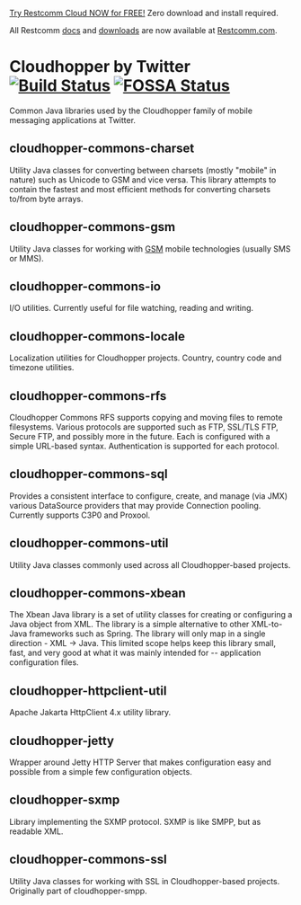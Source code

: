 


[Try Restcomm Cloud NOW for FREE!](https://www.restcomm.com/sign-up/) Zero download and install required.


All Restcomm [docs](https://www.restcomm.com/docs/) and [downloads](https://www.restcomm.com/downloads/) are now available at [Restcomm.com](https://www.restcomm.com).




Cloudhopper by Twitter [![Build Status](https://secure.travis-ci.org/Restcomm/cloudhopper-commons.png?branch=master)](http://travis-ci.org/Restcomm/cloudhopper-commons)
[![FOSSA Status](https://app.fossa.io/api/projects/git%2Bhttps%3A%2F%2Fgithub.com%2FRestComm%2Fcloudhopper-commons.svg?type=shield)](https://app.fossa.io/projects/git%2Bhttps%3A%2F%2Fgithub.com%2FRestComm%2Fcloudhopper-commons?ref=badge_shield)
======================

Common Java libraries used by the Cloudhopper family of mobile messaging applications at Twitter.

cloudhopper-commons-charset
---------------------------
Utility Java classes for converting between charsets (mostly "mobile" in nature) such as Unicode to GSM and vice versa. This library attempts to contain the fastest and most efficient methods for converting charsets to/from byte arrays.

cloudhopper-commons-gsm
-----------------------
Utility Java classes for working with [GSM](http://en.wikipedia.org/wiki/GSM "GSM") mobile technologies (usually SMS or MMS).

cloudhopper-commons-io
----------------------
I/O utilities. Currently useful for file watching, reading and writing.

cloudhopper-commons-locale
--------------------------
Localization utilities for Cloudhopper projects. Country, country code and timezone utilities.

cloudhopper-commons-rfs
-----------------------
Cloudhopper Commons RFS supports copying and moving files to remote filesystems. Various protocols are supported such as FTP, SSL/TLS FTP, Secure FTP, and possibly more in the future.  Each is configured with a simple URL-based syntax. Authentication is supported for each protocol.

cloudhopper-commons-sql
-----------------------
Provides a consistent interface to configure, create, and manage (via JMX) various DataSource providers that may provide Connection pooling. Currently supports C3P0 and Proxool.

cloudhopper-commons-util
------------------------
Utility Java classes commonly used across all Cloudhopper-based projects.

cloudhopper-commons-xbean
-------------------------
The Xbean Java library is a set of utility classes for creating or configuring a Java object from XML. The library is a simple alternative to other XML-to-Java frameworks such as Spring. The library will only map in a single direction - XML -> Java. This limited scope helps keep this library small, fast, and very good at what it was mainly intended for -- application configuration files.

cloudhopper-httpclient-util
---------------------------
Apache Jakarta HttpClient 4.x utility library.

cloudhopper-jetty
-----------------
Wrapper around Jetty HTTP Server that makes configuration easy and possible from a simple few configuration objects.

cloudhopper-sxmp
----------------
Library implementing the SXMP protocol. SXMP is like SMPP, but as readable XML.

cloudhopper-commons-ssl
-----------------------

Utility Java classes for working with SSL in Cloudhopper-based projects. Originally part of cloudhopper-smpp.

